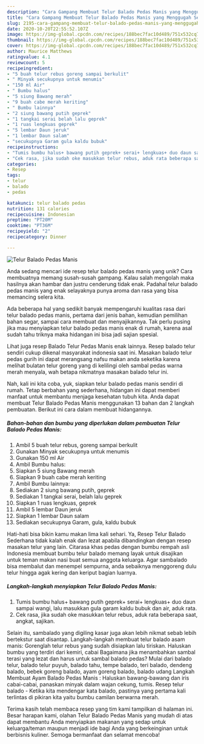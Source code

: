 ```yaml
---
description: "Cara Gampang Membuat Telur Balado Pedas Manis yang Menggugah Selera"
title: "Cara Gampang Membuat Telur Balado Pedas Manis yang Menggugah Selera"
slug: 2195-cara-gampang-membuat-telur-balado-pedas-manis-yang-menggugah-selera
date: 2020-10-20T22:55:52.107Z
image: https://img-global.cpcdn.com/recipes/188bec7fac10d489/751x532cq70/telur-balado-pedas-manis-foto-resep-utama.jpg
thumbnail: https://img-global.cpcdn.com/recipes/188bec7fac10d489/751x532cq70/telur-balado-pedas-manis-foto-resep-utama.jpg
cover: https://img-global.cpcdn.com/recipes/188bec7fac10d489/751x532cq70/telur-balado-pedas-manis-foto-resep-utama.jpg
author: Maurice Matthews
ratingvalue: 4.1
reviewcount: 5
recipeingredient:
- "5 buah telur rebus goreng sampai berkulit"
- " Minyak secukupnya untuk menumis"
- "150 ml Air"
- " Bumbu halus"
- "5 siung Bawang merah"
- "9 buah cabe merah keriting"
- " Bumbu lainnya"
- "2 siung bawang putih geprek"
- "1 tangkai serai belah lalu geprek"
- "1 ruas lengkuas geprek"
- "5 lembar Daun jeruk"
- "1 lembar Daun salam"
- "secukupnya Garam gula kaldu bubuk"
recipeinstructions:
- "Tumis bumbu halus+ bawang putih geprek+ serai+ lengkuas+ duo daun sampai wangi, lalu masukkan gula garam kaldu bubuk dan air, aduk rata."
- "Cek rasa, jika sudah oke masukkan telur rebus, aduk rata beberapa saat, angkat, sajikan."
categories:
- Resep
tags:
- telur
- balado
- pedas

katakunci: telur balado pedas 
nutrition: 131 calories
recipecuisine: Indonesian
preptime: "PT20M"
cooktime: "PT36M"
recipeyield: "2"
recipecategory: Dinner

---
```



![Telur Balado Pedas Manis](https://img-global.cpcdn.com/recipes/188bec7fac10d489/751x532cq70/telur-balado-pedas-manis-foto-resep-utama.jpg)

Anda sedang mencari ide resep telur balado pedas manis yang unik? Cara membuatnya memang susah-susah gampang. Kalau salah mengolah maka hasilnya akan hambar dan justru cenderung tidak enak. Padahal telur balado pedas manis yang enak selayaknya punya aroma dan rasa yang bisa memancing selera kita.

Ada beberapa hal yang sedikit banyak mempengaruhi kualitas rasa dari telur balado pedas manis, pertama dari jenis bahan, kemudian pemilihan bahan segar, sampai cara membuat dan menyajikannya. Tak perlu pusing jika mau menyiapkan telur balado pedas manis enak di rumah, karena asal sudah tahu triknya maka hidangan ini bisa jadi sajian spesial.

Lihat juga resep Balado Telur Pedas Manis enak lainnya. Resep balado telur sendiri cukup dikenal masyarakat indonesia saat ini. Masakan balado telur pedas gurih ini dapat merangsang nafsu makan anda seketika karena melihat bulatan telur goreng yang di kelilingi oleh sambal pedas warna merah menyala, wah betapa nikmatnya masakan balado telur ini.


Nah, kali ini kita coba, yuk, siapkan telur balado pedas manis sendiri di rumah. Tetap berbahan yang sederhana, hidangan ini dapat memberi manfaat untuk membantu menjaga kesehatan tubuh kita. Anda dapat membuat Telur Balado Pedas Manis menggunakan 13 bahan dan 2 langkah pembuatan. Berikut ini cara dalam membuat hidangannya.

<!--inarticleads1-->

##### Bahan-bahan dan bumbu yang diperlukan dalam pembuatan Telur Balado Pedas Manis:

1. Ambil 5 buah telur rebus, goreng sampai berkulit
1. Gunakan  Minyak secukupnya untuk menumis
1. Gunakan 150 ml Air
1. Ambil  Bumbu halus:
1. Siapkan 5 siung Bawang merah
1. Siapkan 9 buah cabe merah keriting
1. Ambil  Bumbu lainnya:
1. Sediakan 2 siung bawang putih, geprek
1. Sediakan 1 tangkai serai, belah lalu geprek
1. Siapkan 1 ruas lengkuas, geprek
1. Ambil 5 lembar Daun jeruk
1. Siapkan 1 lembar Daun salam
1. Sediakan secukupnya Garam, gula, kaldu bubuk


Hati-hati bisa bikin kamu makan lima kali sehari. Ya, Resep Telur Balado Sederhana tidak kalah enak dan lezat apabila dibandingkan dengan resep masakan telur yang lain. Citarasa khas pedas dengan bumbu rempah asli Indonesia membuat bumbu telur balado memang layak untuk disajikan untuk teman makan nasi buat semua anggota keluarga. Agar sambalado bisa membalut dan menempel sempurna, anda sebaiknya menggoreng dulu telur hingga agak kering dan keriput bagian luarnya. 

<!--inarticleads2-->

##### Langkah-langkah menyiapkan Telur Balado Pedas Manis:

1. Tumis bumbu halus+ bawang putih geprek+ serai+ lengkuas+ duo daun sampai wangi, lalu masukkan gula garam kaldu bubuk dan air, aduk rata.
1. Cek rasa, jika sudah oke masukkan telur rebus, aduk rata beberapa saat, angkat, sajikan.


Selain itu, sambalado yang digiling kasar juga akan lebih nikmat sebab lebih bertekstur saat disantap. Langkah-langkah membuat telur balado asam manis: Gorenglah telur rebus yang sudah disiapkan lalu tiriskan. Haluskan bumbu yang terdiri dari kemiri, cabai Bagaimana jika menambahkan sambal terasi yang lezat dan harus untuk sambal balado pedas? Mulai dari balado telur, balado telur puyuh, balado tahu, tempe balado, teri balado, dendeng balado, bebek goreng balado, ayam goreng balado, balado udang Langkah Membuat Ayam Balado Pedas Manis : Haluskan bawang-bawang dan iris cabai-cabai, panaskan minyak dalam wajan cekung, tumis. Resep telur balado - Ketika kita mendengar kata balado, pastinya yang pertama kali terlintas di pikiran kita yaitu bumbu camilan berwarna merah. 

Terima kasih telah membaca resep yang tim kami tampilkan di halaman ini. Besar harapan kami, olahan Telur Balado Pedas Manis yang mudah di atas dapat membantu Anda menyiapkan makanan yang sedap untuk keluarga/teman maupun menjadi ide bagi Anda yang berkeinginan untuk berbisnis kuliner. Semoga bermanfaat dan selamat mencoba!
